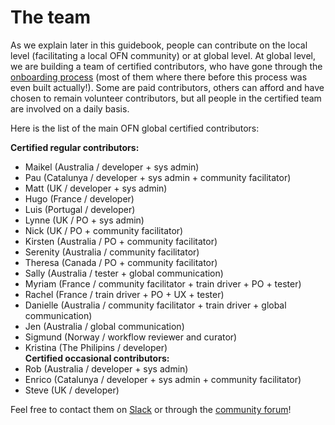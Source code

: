 # The team

As we explain later in this guidebook, people can contribute on the local level \(facilitating a local OFN community\) or at global level. At global level, we are building a team of certified contributors, who have gone through the [onboarding process](https://ofn-user-guide.gitbook.io/ofn-contributor-guide/working-on-the-ofn-governance/onboarding-process) \(most of them where there before this process was even built actually!\). Some are paid contributors, others can afford and have chosen to remain volunteer contributors, but all people in the certified team are involved on a daily basis.

Here is the list of the main OFN global certified contributors:

**Certified regular contributors:**  
- Maikel \(Australia / developer + sys admin\)  
- Pau \(Catalunya / developer + sys admin + community facilitator\)  
- Matt \(UK / developer + sys admin\)  
- Hugo \(France / developer\)  
- Luis \(Portugal / developer\)  
- Lynne \(UK / PO + sys admin\)  
- Nick \(UK / PO + community facilitator\)  
- Kirsten \(Australia / PO + community facilitator\)  
- Serenity \(Australia / community facilitator\)  
- Theresa \(Canada / PO + community facilitator\)  
- Sally \(Australia / tester + global communication\)  
- Myriam \(France / community facilitator + train driver + PO + tester\)  
- Rachel \(France / train driver + PO + UX + tester\)  
- Danielle \(Australia / community facilitator + train driver + global communication\)  
- Jen \(Australia / global communication\)  
- Sigmund \(Norway / workflow reviewer and curator\)  
- Kristina \(The Philipins / developer\)  
**Certified occasional contributors:**  
- Rob \(Australia / developer + sys admin\)  
- Enrico \(Catalunya / developer + sys admin + community facilitator\)  
- Steve \(UK / developer\)

Feel free to contact them on [Slack](https://openfoodnetwork.slack.com) or through the [community forum](https://community.openfoodnetwork.org)!

